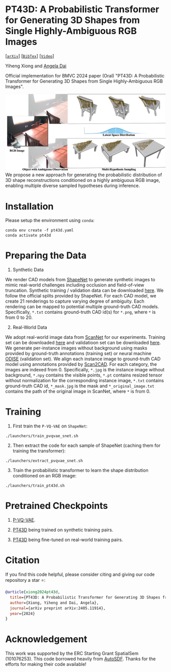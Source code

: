 # PT43D: A Probabilistic Transformer for Generating 3D Shapes from Single Highly-Ambiguous RGB Images
[[`arXiv`](https://arxiv.org/abs/2405.11914)]
[[`BibTex`](#citation)]
[[`Video`](https://youtu.be/b_-U7dXalAs?si=twE6gemtEQ4bUJ6h)]

Yiheng Xiong and [Angela Dai](https://www.3dunderstanding.org/index.html)

Official implementation for BMVC 2024 paper (Oral) "PT43D: A Probabilistic Transformer for Generating 3D Shapes from Single Highly-Ambiguous RGB Images".

![1-teaser-v3-out-1](docs/teaser.png)
We propose a new approach for generating the probabilistic distribution of 3D shape reconstructions conditioned on a highly ambiguous RGB image, enabling multiple diverse sampled hypotheses during inference.

# Installation
Please setup the environment using `conda`:

```
conda env create -f pt43d.yaml
conda activate pt43d
```

# Preparing the Data
1. Synthetic Data

We render CAD models from [ShapeNet](https://www.shapenet.org) to generate synthetic images to mimic real-world challenges including occlusion and field-of-view truncation. Synthetic training / validation data can be downloaded [here](https://drive.google.com/file/d/1043K-GD2Sw1cDY01imWQuH09x77OUZku/view?usp=sharing). We follow the official splits provided by ShapeNet. For each CAD model, we create 21 renderings to capture varying degree of ambiguity. Each rendering can be mapped to potential multiple ground-truth CAD models. Specifically, `*.txt` contains ground-truth CAD id(s) for `*.png`, where `*` is from 0 to 20.

2. Real-World Data

We adopt real-world image data from [ScanNet](http://www.scan-net.org/) for our experiments. Training set can be downloaded [here](https://drive.google.com/file/d/1T-TU4IUroBPyacRG1kegNe90XfKhav1R/view?usp=sharing) and validatioon set can be downloaded [here](https://drive.google.com/file/d/1JmW1olEsCtCd5thaz9l8C5eng_ZNvQY9/view?usp=sharing). We generate per-instance images without background using masks provided by ground-truth annotations (training set) or neural machine [ODISE](https://github.com/NVlabs/ODISE) (validation set). We align each instance image to ground-truth CAD model using annotations provided by [Scan2CAD](https://github.com/skanti/Scan2CAD). For each category, the images are indexed from 0. Specifically, `*.jpg` is the instance image without background, `*.npy` contains the visible points, `*.pt` contains resized tensor without normalization for the corresponding instance image, `*.txt` contains ground-truth CAD id, `*_mask.jpg` is the mask and `*_original_image.txt` contains the path of the original image in ScanNet, where `*` is from 0.

# Training
1. First train the `P-VQ-VAE` on `ShapeNet`:
```
./launchers/train_pvqvae_snet.sh
```

2. Then extract the code for each sample of ShapeNet (caching them for training the transformer):
```
./launchers/extract_pvqvae_snet.sh
```

3. Train the probabilistic transformer to learn the shape distribution conditioned on an RGB image:
```
./launchers/train_pt43d.sh
```
# Pretrained Checkpoints
1. [P-VQ-VAE](https://drive.google.com/file/d/1e1QExynvraLohe6ZMFUCCqjru5xwYhu0/view?usp=sharing).

2. [PT43D](https://drive.google.com/file/d/1Ha3vOXTs_iNkLlZIC8El-KeWAETjtyUp/view?usp=sharing) being trained on synthetic training pairs.

3. [PT43D](https://drive.google.com/file/d/1qBI6dn6YZ_nrsBJpy02Wz_INE7FEGFA-/view?usp=sharing) being fine-tuned on real-world training pairs.

# <a name="citation"></a> Citation

If you find this code helpful, please consider citing and giving our code repository a star ⭐️:
```BibTeX
@article{xiong2024pt43d,
  title={PT43D: A Probabilistic Transformer for Generating 3D Shapes from Single Highly-Ambiguous RGB Images},
  author={Xiong, Yiheng and Dai, Angela},
  journal={arXiv preprint arXiv:2405.11914},
  year={2024}
}
```

# Acknowledgement
This work was supported by the ERC Starting Grant SpatialSem (101076253). This code borrowed heavily from [AutoSDF](https://github.com/yccyenchicheng/AutoSDF). Thanks for the efforts for making their code available!
